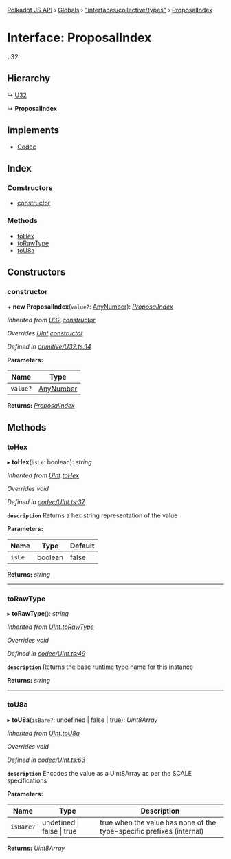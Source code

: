 [Polkadot JS API](../README.md) › [Globals](../globals.md) › ["interfaces/collective/types"](../modules/_interfaces_collective_types_.md) › [ProposalIndex](_interfaces_collective_types_.proposalindex.md)

# Interface: ProposalIndex

u32

## Hierarchy

  ↳ [U32](../classes/_primitive_u32_.u32.md)

  ↳ **ProposalIndex**

## Implements

* [Codec](_types_.codec.md)

## Index

### Constructors

* [constructor](_interfaces_collective_types_.proposalindex.md#constructor)

### Methods

* [toHex](_interfaces_collective_types_.proposalindex.md#tohex)
* [toRawType](_interfaces_collective_types_.proposalindex.md#torawtype)
* [toU8a](_interfaces_collective_types_.proposalindex.md#tou8a)

## Constructors

###  constructor

\+ **new ProposalIndex**(`value?`: [AnyNumber](../modules/_types_.md#anynumber)): *[ProposalIndex](_interfaces_collective_types_.proposalindex.md)*

*Inherited from [U32](../classes/_primitive_u32_.u32.md).[constructor](../classes/_primitive_u32_.u32.md#constructor)*

*Overrides [UInt](../classes/_codec_uint_.uint.md).[constructor](../classes/_codec_uint_.uint.md#constructor)*

*Defined in [primitive/U32.ts:14](https://github.com/polkadot-js/api/blob/0a27f63423/packages/types/src/primitive/U32.ts#L14)*

**Parameters:**

Name | Type |
------ | ------ |
`value?` | [AnyNumber](../modules/_types_.md#anynumber) |

**Returns:** *[ProposalIndex](_interfaces_collective_types_.proposalindex.md)*

## Methods

###  toHex

▸ **toHex**(`isLe`: boolean): *string*

*Inherited from [UInt](../classes/_codec_uint_.uint.md).[toHex](../classes/_codec_uint_.uint.md#tohex)*

*Overrides void*

*Defined in [codec/UInt.ts:37](https://github.com/polkadot-js/api/blob/0a27f63423/packages/types/src/codec/UInt.ts#L37)*

**`description`** Returns a hex string representation of the value

**Parameters:**

Name | Type | Default |
------ | ------ | ------ |
`isLe` | boolean | false |

**Returns:** *string*

___

###  toRawType

▸ **toRawType**(): *string*

*Inherited from [UInt](../classes/_codec_uint_.uint.md).[toRawType](../classes/_codec_uint_.uint.md#torawtype)*

*Overrides void*

*Defined in [codec/UInt.ts:49](https://github.com/polkadot-js/api/blob/0a27f63423/packages/types/src/codec/UInt.ts#L49)*

**`description`** Returns the base runtime type name for this instance

**Returns:** *string*

___

###  toU8a

▸ **toU8a**(`isBare?`: undefined | false | true): *Uint8Array*

*Inherited from [UInt](../classes/_codec_uint_.uint.md).[toU8a](../classes/_codec_uint_.uint.md#tou8a)*

*Overrides void*

*Defined in [codec/UInt.ts:63](https://github.com/polkadot-js/api/blob/0a27f63423/packages/types/src/codec/UInt.ts#L63)*

**`description`** Encodes the value as a Uint8Array as per the SCALE specifications

**Parameters:**

Name | Type | Description |
------ | ------ | ------ |
`isBare?` | undefined &#124; false &#124; true | true when the value has none of the type-specific prefixes (internal)  |

**Returns:** *Uint8Array*
